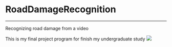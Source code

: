 # RoadDamageRecognition
---
Recognizing road damage from a video

This is my final project program for finish my undergraduate study
![](https://media.giphy.com/media/QU9QPtcYYbJGqXRjh1/giphy.gif)
